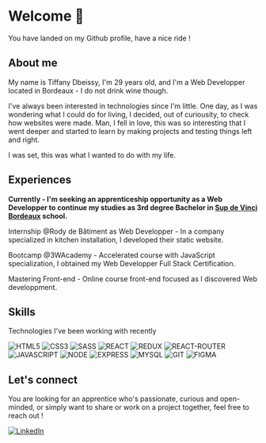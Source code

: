 # Welcome 👋
You have landed on my Github profile, have a nice ride !

## About me

My name is Tiffany Dbeissy, I'm 29 years old, and I'm a Web Developper located in Bordeaux - I do not drink wine though.

I've always been interested in technologies since I'm little. One day, as I was wondering what I could do for living, I decided, out of curiousity, to check how websites were made. Man, I fell in love, this was so interesting that I went deeper and started to learn by making projects and testing things left and right.

I was set, this was what I wanted to do with my life.

## Experiences

  __Currently - I'm seeking an apprenticeship opportunity as a Web Developper to continue my studies as 3rd degree Bachelor in [Sup de Vinci Bordeaux](https://www.supdevinci.fr/) school.__

  Internship @Rody de Bâtiment as Web Developper - In a company specialized in kitchen installation, I developed their static website.

  Bootcamp @3WAcademy - Accelerated course with JavaScript specialization, I obtained my Web Developper Full Stack Certification.

  Mastering Front-end - Online course front-end focused as I discovered Web developpment.

## Skills

Technologies I've been working with recently

![HTML5](https://img.shields.io/badge/HTML5-expert?style=for-the-badge&logo=HTML5&logoColor=%23fefefe&labelColor=%23e34c26&color=%23e34c26)
![CSS3](https://img.shields.io/badge/CSS3-expert?style=for-the-badge&logo=CSS3&logoColor=%23fefefe&labelColor=%23264de4&color=%23264de4)
![SASS](https://img.shields.io/badge/SCSS-expert?style=for-the-badge&logo=Sass&logoColor=%23fefefe&labelColor=%23cc6699&color=%23cc6699)
![REACT](https://img.shields.io/badge/REACT.JS-expert?style=for-the-badge&logo=REACT&logoColor=%23fefefe&labelColor=%2304d8f9&color=%2304d8f9)
![REDUX](https://img.shields.io/badge/REDUX-expert?style=for-the-badge&logo=REDUX&logoColor=%23fefefe&labelColor=764ABC&color=764ABC)
![REACT-ROUTER](https://img.shields.io/badge/REACT--ROUTER-expert?style=for-the-badge&logo=REACT-ROUTER&logoColor=%23fefefe&labelColor=D0021B&color=D0021B)\
![JAVASCRIPT](https://img.shields.io/badge/JAVASCRIPT-expert?style=for-the-badge&logo=JAVASCRIPT&logoColor=%23111111&labelColor=F7DF1E&color=F7DF1E)
![NODE](https://img.shields.io/badge/NODE.JS-expert?style=for-the-badge&logo=NODE.JS&logoColor=%23fefefe&labelColor=539E43&color=539E43)
![EXPRESS](https://img.shields.io/badge/EXPRESS.JS-expert?style=for-the-badge&logo=EXPRESS&logoColor=%23111111&labelColor=fefefe&color=fefefe)
![MYSQL](https://img.shields.io/badge/MYSQL-expert?style=for-the-badge&logo=MYSQL&logoColor=F29111&labelColor=00758F&color=00758F)
![GIT](https://img.shields.io/badge/GIT-expert?style=for-the-badge&logo=GIT&logoColor=fefefe&labelColor=%23f34f29&color=%23f34f29)
![FIGMA](https://img.shields.io/badge/FIGMA-expert?style=for-the-badge&logo=FIGMA&logoColor=fefefe&labelColor=A259FF&color=A259FF)


## Let's connect

You are looking for an apprentice who's passionate, curious and open-minded, or simply want to share or work on a project together, feel free to reach out !

[![LinkedIn](https://img.shields.io/badge/Tiffany%20Dbeissy-expert?logo=Linkedin&logoColor=white&color=blue)](https://www.linkedin.com/in/tiffany-dbeissy/)